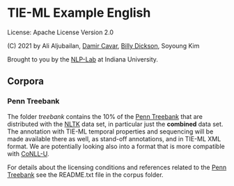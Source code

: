 # TIE-ML Example English

License: Apache License Version 2.0

(C) 2021 by Ali Aljubailan, [Damir Cavar], [Billy Dickson], Soyoung Kim

Brought to you by the [NLP-Lab] at Indiana University.






## Corpora

### Penn Treebank

The folder *treebank* contains the 10% of the [Penn Treebank] that are distributed with the [NLTK] data set, in particular just the **combined** data set. The annotation with TIE-ML temporal properties and sequencing will be made available there as well, as stand-off annotations, and in TIE-ML XML format. We are potentially looking also into a format that is more compatible with [CoNLL-U].

For details about the licensing conditions and references related to the [Penn Treebank] see the README.txt file in the corpus folder.


[Damir Cavar]: https://www.linkedin.com/in/damircavar/ "Damir Cavar"
[Billy Dickson]: https://www.linkedin.com/in/billy-dickson/ "Billy Dickson"
[NLP-Lab]: https://nlp-lab.org/ "NLP-Lab"
[NLTK]: https://nltk.org/ "Natural Language Toolkit"
[CoNLL-U]: https://universaldependencies.org/format.html "CoNLL-U"
[Penn Treebank]: https://catalog.ldc.upenn.edu/LDC99T42 "Penn Treebank"
